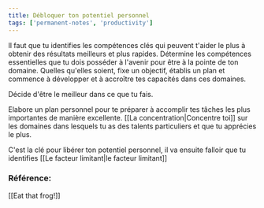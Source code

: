 ```yaml
---
title: Débloquer ton potentiel personnel
tags: ['permanent-notes', 'productivity']
---
```


Il faut que tu identifies les compétences clés qui peuvent t'aider le plus à obtenir des résultats meilleurs et plus rapides. Détermine les compétences essentielles que tu dois posséder à l'avenir pour être à la pointe de ton domaine. Quelles qu'elles soient, fixe un objectif, établis un plan et commence à développer et à accroître tes capacités dans ces domaines. 

Décide d'être le meilleur dans ce que tu fais. 

Elabore un plan personnel pour te préparer à accomplir tes tâches les plus importantes de manière excellente. [[La concentration|Concentre toi]] sur les domaines dans lesquels tu as des talents particuliers et que tu apprécies le plus. 

C'est la clé pour libérer ton potentiel personnel, il va ensuite falloir que tu identifies [[Le facteur limitant|le facteur limitant]]

### Référence:
[[Eat that frog!]]